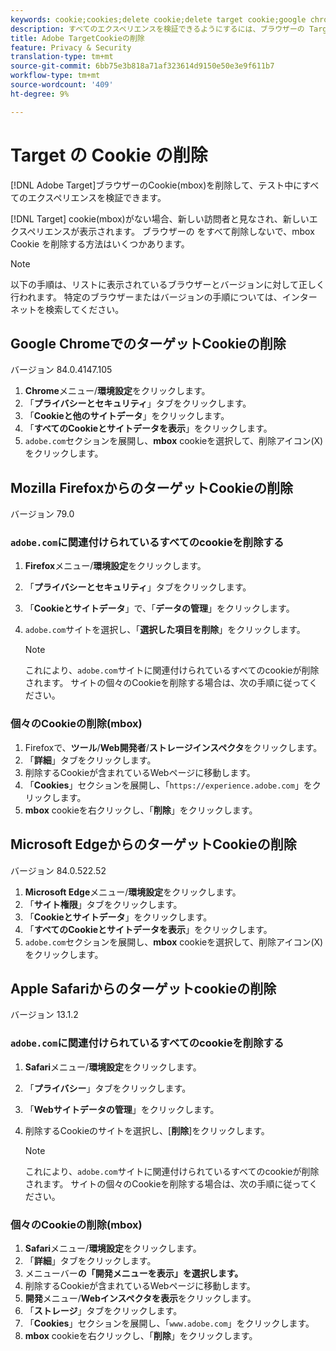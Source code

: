 ```yaml
---
keywords: cookie;cookies;delete cookie;delete target cookie;google chrome;chrome;mozilla firefox;firefox;microsoft edge;safari
description: すべてのエクスペリエンスを検証できるようにするには、ブラウザーの Target の Cookie を削除します。
title: Adobe TargetCookieの削除
feature: Privacy & Security
translation-type: tm+mt
source-git-commit: 6bb75e3b818a71af323614d9150e50e3e9f611b7
workflow-type: tm+mt
source-wordcount: '409'
ht-degree: 9%

---
```



# Target の Cookie の削除

[!DNL Adobe Target]ブラウザーのCookie(mbox)を削除して、テスト中にすべてのエクスペリエンスを検証できます。

[!DNL Target] cookie(mbox)がない場合、新しい訪問者と見なされ、新しいエクスペリエンスが表示されます。 ブラウザーの をすべて削除しないで、mbox Cookie を削除する方法はいくつかあります。

>[!NOTE]
>
>以下の手順は、リストに表示されているブラウザーとバージョンに対して正しく行われます。 特定のブラウザーまたはバージョンの手順については、インターネットを検索してください。

## Google ChromeでのターゲットCookieの削除

バージョン 84.0.4147.105

1. **Chrome**&#x200B;メニュー/**環境設定**&#x200B;をクリックします。
1. 「**プライバシーとセキュリティ**」タブをクリックします。
1. 「**Cookieと他のサイトデータ**」をクリックします。
1. 「**すべてのCookieとサイトデータを表示**」をクリックします。
1. `adobe.com`セクションを展開し、**mbox** cookieを選択して、削除アイコン(X)をクリックします。

## Mozilla FirefoxからのターゲットCookieの削除

バージョン 79.0

### `adobe.com`に関連付けられているすべてのcookieを削除する

1. **Firefox**&#x200B;メニュー/**環境設定**&#x200B;をクリックします。
1. 「**プライバシーとセキュリティ**」タブをクリックします。
1. 「**Cookieとサイトデータ**」で、「**データの管理**」をクリックします。
1. `adobe.com`サイトを選択し、「**選択した項目を削除**」をクリックします。

   >[!NOTE]
   >
   >これにより、`adobe.com`サイトに関連付けられているすべてのcookieが削除されます。 サイトの個々のCookieを削除する場合は、次の手順に従ってください。

### 個々のCookieの削除(mbox)

1. Firefoxで、**ツール**/**Web開発者**/**ストレージインスペクタ**&#x200B;をクリックします。
1. 「**詳細**」タブをクリックします。
1. 削除するCookieが含まれているWebページに移動します。
1. 「**Cookies**」セクションを展開し、「`https://experience.adobe.com`」をクリックします。
1. **mbox** cookieを右クリックし、「**削除**」をクリックします。

## Microsoft EdgeからのターゲットCookieの削除

バージョン 84.0.522.52

1. **Microsoft Edge**&#x200B;メニュー/**環境設定**&#x200B;をクリックします。
1. 「**サイト権限**」タブをクリックします。
1. 「**Cookieとサイトデータ**」をクリックします。
1. 「**すべてのCookieとサイトデータを表示**」をクリックします。
1. `adobe.com`セクションを展開し、**mbox** cookieを選択して、削除アイコン(X)をクリックします。

## Apple Safariからのターゲットcookieの削除

バージョン 13.1.2

### `adobe.com`に関連付けられているすべてのcookieを削除する

1. **Safari**&#x200B;メニュー/**環境設定**&#x200B;をクリックします。
1. 「**プライバシー**」タブをクリックします。
1. 「**Webサイトデータの管理**」をクリックします。
1. 削除するCookieのサイトを選択し、[**削除**]をクリックします。

   >[!NOTE]
   >
   >これにより、`adobe.com`サイトに関連付けられているすべてのcookieが削除されます。 サイトの個々のCookieを削除する場合は、次の手順に従ってください。

### 個々のCookieの削除(mbox)

1. **Safari**&#x200B;メニュー/**環境設定**&#x200B;をクリックします。
1. 「**詳細**」タブをクリックします。
1. メニューバー&#x200B;**の「開発メニューを表示」を選択します。**
1. 削除するCookieが含まれているWebページに移動します。
1. **開発**&#x200B;メニュー/**Webインスペクタを表示**&#x200B;をクリックします。
1. 「**ストレージ**」タブをクリックします。
1. 「**Cookies**」セクションを展開し、「`www.adobe.com`」をクリックします。
1. **mbox** cookieを右クリックし、「**削除**」をクリックします。
